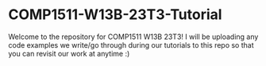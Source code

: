 # COMP1511-W13B-23T3-Tutorial
Welcome to the repository for COMP1511 W13B 23T3! I will be uploading any code examples we write/go through during our tutorials to this repo so that you can revisit our work at anytime :)
